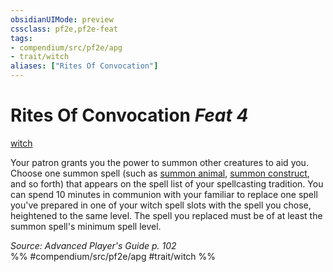 ```yaml
---
obsidianUIMode: preview
cssclass: pf2e,pf2e-feat
tags:
- compendium/src/pf2e/apg
- trait/witch
aliases: ["Rites Of Convocation"]
---
```

# Rites Of Convocation  *Feat 4*  
[witch](../../rules/traits/witch-apg.md)  


Your patron grants you the power to summon other creatures to aid you. Choose one summon spell (such as [summon animal](../spells/summon-animal.md), [summon construct](../spells/summon-construct.md), and so forth) that appears on the spell list of your spellcasting tradition. You can spend 10 minutes in communion with your familiar to replace one spell you've prepared in one of your witch spell slots with the spell you chose, heightened to the same level. The spell you replaced must be of at least the summon spell's minimum spell level.

*Source: Advanced Player's Guide p. 102*  
%% #compendium/src/pf2e/apg #trait/witch %%
